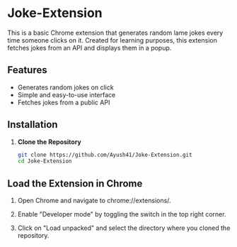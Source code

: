 # Joke-Extension

This is a basic Chrome extension that generates random lame jokes every time someone clicks on it. Created for learning purposes, this extension fetches jokes from an API and displays them in a popup.

## Features
- Generates random jokes on click
- Simple and easy-to-use interface
- Fetches jokes from a public API

## Installation

1. **Clone the Repository**
   ```bash
   git clone https://github.com/Ayush41/Joke-Extension.git
   cd Joke-Extension

## Load the Extension in Chrome

1. Open Chrome and navigate to chrome://extensions/.

2. Enable "Developer mode" by toggling the switch in the top right corner.

3. Click on "Load unpacked" and select the directory where you cloned the repository.
